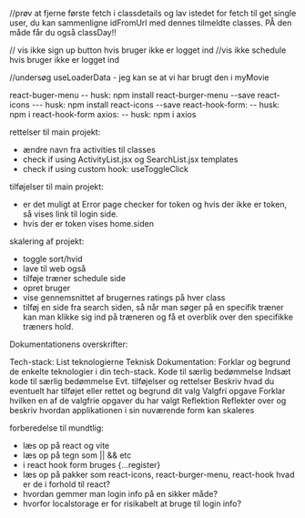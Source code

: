 <!-- HUSK AT COMMITE TIL MAIN BRANCH TORSDAG kl 14!! -->
//prøv at fjerne første fetch i classdetails og lav istedet for fetch til get single user, du kan sammenligne idFromUrl med dennes tilmeldte classes. PÅ den måde får du også classDay!!

// vis ikke sign up button hvis bruger ikke er logget ind
//vis ikke schedule hvis bruger ikke er logget ind

//undersøg useLoaderData - jeg kan se at vi har brugt den i myMovie


react-buger-menu
-- husk: npm install react-burger-menu --save
react-icons
--- husk: npm install react-icons --save
react-hook-form: 
-- husk: npm i react-hook-form
axios:
-- husk: npm i axios

rettelser til main projekt:
- ændre navn fra activities til classes
- check if using ActivityList.jsx og SearchList.jsx templates
- check if using custom hook: useToggleClick

tilføjelser til main projekt: 
- er det muligt at Error page checker for token og hvis der ikke er token, så vises link til login side.
- hvis der er token vises home.siden

skalering af projekt:
- toggle sort/hvid
- lave til web også
- tilføje træner schedule side
- opret bruger
- vise gennemsnittet af brugernes ratings på hver class
- tilføj en side fra search siden, så når man søger på en specifik træner kan man klikke sig ind på træneren og få et overblik over den specifikke træners hold.

Dokumentationens overskrifter:
 
Tech-stack:
List teknologierne
Teknisk Dokumentation:
Forklar og begrund de enkelte teknologier i din tech-stack.
Kode til særlig bedømmelse
Indsæt kode til særlig bedømmelse
Evt. tilføjelser og rettelser
Beskriv hvad du eventuelt har tilføjet eller rettet og begrund dit valg
Valgfri opgave
Forklar hvilken en af de valgfrie opgaver du har valgt
Reflektion
Reflekter over og beskriv hvordan applikationen i sin nuværende form kan skaleres




forberedelse til mundtlig:
- læs op på react og vite
- læs op på tegn som || && etc
- i react hook form bruges {...register}
- læs op på pakker som react-icons, react-burger-menu, react-hook hvad er de i forhold til react?
- hvordan gemmer man login info på en sikker måde?
- hvorfor localstorage er for risikabelt at bruge til login info?
